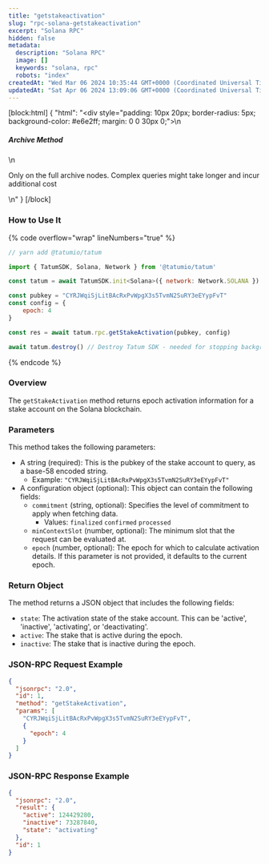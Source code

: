 ```yaml
---
title: "getstakeactivation"
slug: "rpc-solana-getstakeactivation"
excerpt: "Solana RPC"
hidden: false
metadata: 
  description: "Solana RPC"
  image: []
  keywords: "solana, rpc"
  robots: "index"
createdAt: "Wed Mar 06 2024 10:35:44 GMT+0000 (Coordinated Universal Time)"
updatedAt: "Sat Apr 06 2024 13:09:06 GMT+0000 (Coordinated Universal Time)"
---
```

[block:html]
{
  "html": "<div style=\"padding: 10px 20px; border-radius: 5px; background-color: #e6e2ff; margin: 0 0 30px 0;\">\n  <h5>Archive Method</h5>\n  <p>Only on the full archive nodes. Complex queries might take longer and incur additional cost</p>\n</div>"
}
[/block]


### How to Use It

{% code overflow="wrap" lineNumbers="true" %}

```javascript
// yarn add @tatumio/tatum

import { TatumSDK, Solana, Network } from '@tatumio/tatum'

const tatum = await TatumSDK.init<Solana>({ network: Network.SOLANA })

const pubkey = "CYRJWqiSjLitBAcRxPvWpgX3s5TvmN2SuRY3eEYypFvT"
const config = {
    epoch: 4
}

const res = await tatum.rpc.getStakeActivation(pubkey, config)

await tatum.destroy() // Destroy Tatum SDK - needed for stopping background jobs
```

{% endcode %}

### Overview

The `getStakeActivation` method returns epoch activation information for a stake account on the Solana blockchain.

### Parameters

This method takes the following parameters:

- A string (required): This is the pubkey of the stake account to query, as a base-58 encoded string.
  - Example: `"CYRJWqiSjLitBAcRxPvWpgX3s5TvmN2SuRY3eEYypFvT"`
- A configuration object (optional): This object can contain the following fields:
  - `commitment` (string, optional): Specifies the level of commitment to apply when fetching data.
    - Values: `finalized` `confirmed` `processed`
  - `minContextSlot` (number, optional): The minimum slot that the request can be evaluated at.
  - `epoch` (number, optional): The epoch for which to calculate activation details. If this parameter is not provided, it defaults to the current epoch.

### Return Object

The method returns a JSON object that includes the following fields:

- `state`: The activation state of the stake account. This can be 'active', 'inactive', 'activating', or 'deactivating'.
- `active`: The stake that is active during the epoch.
- `inactive`: The stake that is inactive during the epoch.

### JSON-RPC Request Example

```json
{
  "jsonrpc": "2.0",
  "id": 1,
  "method": "getStakeActivation",
  "params": [
    "CYRJWqiSjLitBAcRxPvWpgX3s5TvmN2SuRY3eEYypFvT",
    {
      "epoch": 4
    }
  ]
}
```

### JSON-RPC Response Example

```json
{
  "jsonrpc": "2.0",
  "result": {
    "active": 124429280,
    "inactive": 73287840,
    "state": "activating"
  },
  "id": 1
}
```
